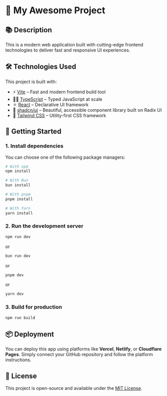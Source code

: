 # 🚀 My Awesome Project

## 📚 Description

This is a modern web application built with cutting-edge frontend technologies to deliver fast and responsive UI experiences.

## 🛠️ Technologies Used

This project is built with:

* ⚡ [Vite](https://vitejs.dev/) – Fast and modern frontend build tool
* 🧑‍💻 [TypeScript](https://www.typescriptlang.org/) – Typed JavaScript at scale
* ⚛️ [React](https://reactjs.org/) – Declarative UI framework
* 🎨 [shadcn/ui](https://ui.shadcn.com/) – Beautiful, accessible component library built on Radix UI
* 💨 [Tailwind CSS](https://tailwindcss.com/) – Utility-first CSS framework

## 🚀 Getting Started

### 1. Install dependencies

You can choose one of the following package managers:

```bash
# With npm
npm install

# With Bun
bun install

# With pnpm
pnpm install

# With Yarn
yarn install
```

### 2. Run the development server

```bash
npm run dev
```

or

```bash
bun run dev
```

or

```bash
pnpm dev
```

or

```bash
yarn dev
```

### 3. Build for production

```bash
npm run build
```

## 📦 Deployment

You can deploy this app using platforms like **Vercel**, **Netlify**, or **Cloudflare Pages**. Simply connect your GitHub repository and follow the platform instructions.

## 📝 License

This project is open-source and available under the [MIT License](LICENSE).
